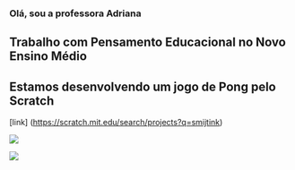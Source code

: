 ### Olá, sou a professora Adriana

## Trabalho com Pensamento Educacional no Novo Ensino Médio

## Estamos desenvolvendo um jogo de Pong pelo Scratch

[link] (https://scratch.mit.edu/search/projects?q=smijtink)



[![](https://img.shields.io/badge/Scratch-4D97FF?style=for-the-badge&logo=Scratch&logoColor=white)](https://scratch.mit.edu/)

[![](https://img.shields.io/badge/JavaScript-323330?style=for-the-badge&logo=javascript&logoColor=F7DF1E)](https://editor.p5js.org/)

<!--
**Adrianabarlera/Adrianabarlera** is a ✨ _special_ ✨ repository because its `README.md` (this file) appears on your GitHub profile.

Here are some ideas to get you started:

- 🔭 I’m currently working on ...
- 🌱 I’m currently learning ...
- 👯 I’m looking to collaborate on ...
- 🤔 I’m looking for help with ...
- 💬 Ask me about ...
- 📫 How to reach me: ...
- 😄 Pronouns: ...
- ⚡ Fun fact: ...
-->
